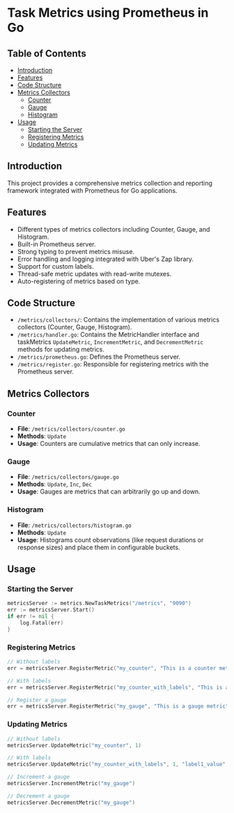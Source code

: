 # Task Metrics using Prometheus in Go

## Table of Contents

- [Introduction](#introduction)
- [Features](#features)
- [Code Structure](#code-structure)
- [Metrics Collectors](#metrics-collectors)
  - [Counter](#counter)
  - [Gauge](#gauge)
  - [Histogram](#histogram)
- [Usage](#usage)
  - [Starting the Server](#starting-the-server)
  - [Registering Metrics](#registering-metrics)
  - [Updating Metrics](#updating-metrics)

## Introduction

This project provides a comprehensive metrics collection and reporting framework integrated with Prometheus for Go applications.

## Features

- Different types of metrics collectors including Counter, Gauge, and Histogram.
- Built-in Prometheus server.
- Strong typing to prevent metrics misuse.
- Error handling and logging integrated with Uber's Zap library.
- Support for custom labels.
- Thread-safe metric updates with read-write mutexes.
- Auto-registering of metrics based on type.

## Code Structure

- `/metrics/collectors/`: Contains the implementation of various metrics collectors (Counter, Gauge, Histogram).
- `/metrics/handler.go`: Contains the MetricHandler interface and taskMetrics `UpdateMetric`, `IncrementMetric`, and `DecrementMetric` methods for updating metrics.
- `/metrics/prometheus.go`: Defines the Prometheus server.
- `/metrics/register.go`: Responsible for registering metrics with the Prometheus server.

## Metrics Collectors

### Counter

- **File**: `/metrics/collectors/counter.go`
- **Methods**: `Update`
- **Usage**: Counters are cumulative metrics that can only increase.

### Gauge

- **File**: `/metrics/collectors/gauge.go`
- **Methods**: `Update`, `Inc`, `Dec`
- **Usage**: Gauges are metrics that can arbitrarily go up and down.

### Histogram

- **File**: `/metrics/collectors/histogram.go`
- **Methods**: `Update`
- **Usage**: Histograms count observations (like request durations or response sizes) and place them in configurable buckets.

## Usage

### Starting the Server

```go
metricsServer := metrics.NewTaskMetrics("/metrics", "9090")
err := metricsServer.Start()
if err != nil {
    log.Fatal(err)
}
```

### Registering Metrics

```go
// Without labels
err = metricsServer.RegisterMetric("my_counter", "This is a counter metric", nil, &collectors.Counter{})

// With labels
err = metricsServer.RegisterMetric("my_counter_with_labels", "This is a counter metric with labels", []string{"label1", "label2"}, &collectors.Counter{})

// Register a gauge
err = metricsServer.RegisterMetric("my_gauge", "This is a gauge metric", nil, &collectors.Gauge{})
```

### Updating Metrics

```go
// Without labels
metricsServer.UpdateMetric("my_counter", 1)

// With labels
metricsServer.UpdateMetric("my_counter_with_labels", 1, "label1_value", "label2_value")

// Increment a gauge
metricsServer.IncrementMetric("my_gauge")

// Decrement a gauge
metricsServer.DecrementMetric("my_gauge")
```